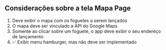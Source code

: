 ## Considerações sobre a tela Mapa Page

1. Deve exibir o mapa com os foguetes a serem lançados
2. O mapa deve ser vinculado a API do Google Maps
3. Somente ao clicar sobre um foguete, o app deve exibir o seu endereço de lançamento
4. ✅ Exibir menu hamburger, mas não deve ser implementado
